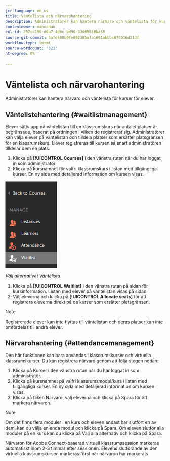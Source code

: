 ```yaml
---
jcr-language: en_us
title: Väntelista och närvarohantering
description: Administratörer kan hantera närvaro och väntelista för kurser för elever.
contentowner: manochan
exl-id: 257ed196-d6a7-4d6c-bd90-33d658f6ba55
source-git-commit: 5afe808b0fe862385afa1691abbbc076016d21df
workflow-type: tm+mt
source-wordcount: '321'
ht-degree: 0%

---
```


# Väntelista och närvarohantering

Administratörer kan hantera närvaro och väntelista för kurser för elever.

## Väntelistehantering {#waitlistmanagement}

Elever sätts upp på väntelistan till en klassrumskurs när antalet platser är begränsade, baserat på ordningen i vilken de registrerat sig. Administratörer kan välja elever på väntelistan och tilldela platser som ersätter platsgränsen för en klassrumskurs. Elever registreras till kursen så snart administratören tilldelar dem en plats.

1. Klicka på **[!UICONTROL Courses]** i den vänstra rutan när du har loggat in som administratör.
1. Klicka på kursnamnet för valfri klassrumskurs i listan med tillgängliga kurser. En ny sida med detaljerad information om kursen visas.

![](assets/waitlist-and-attendance-mgmnt.png)

*Välj alternativet Väntelista*

1. Klicka på **[!UICONTROL Waitlist]** i den vänstra rutan på sidan för kursinformation. Listan med elever på väntelistan visas på sidan.
1. Välj eleverna och klicka på **[!UICONTROL Allocate seats]** för att registrera eleverna direkt på de kurser som ersätter platsgränsen.

>[!NOTE]
>
>Registrerade elever kan inte flyttas till väntelistan och deras platser kan inte omfördelas till andra elever.

## Närvarohantering {#attendancemanagement}

Den här funktionen kan bara användas i klassrumskurser och virtuella klassrumskurser. Du kan registrera närvaro genom att följa stegen nedan:

1. Klicka på Kurser i den vänstra rutan när du har loggat in som administratör.
1. Klicka på kursnamnet på valfri klassrumsmodul/kurs i listan med tillgängliga kurser. En ny sida med detaljerad information om kursen visas.
1. Klicka på fliken Närvaro, välj eleverna och klicka på Spara för att markera närvaron.

>[!NOTE]
>
>Om det finns flera moduler i en kurs och eleven endast har slutfört en av dem, kan du välja en enda modul och klicka på Spara. Om eleven slutför alla moduler på en kurs kan du klicka på Välj alla alternativ och klicka på Spara.

Närvaron för Adobe Connect-baserad virtuell klassrumssession markeras automatiskt inom 2-3 timmar efter sessionen. Elevens slutförande av den virtuella klassrumskursen markeras först när närvaron har markerats.
